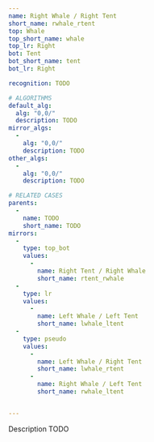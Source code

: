 ```yaml
---
name: Right Whale / Right Tent
short_name: rwhale_rtent
top: Whale
top_short_name: whale
top_lr: Right
bot: Tent
bot_short_name: tent
bot_lr: Right

recognition: TODO

# ALGORITHMS
default_alg:
  alg: "0,0/"
  description: TODO
mirror_algs:
  -
    alg: "0,0/"
    description: TODO
other_algs:
  -
    alg: "0,0/"
    description: TODO

# RELATED CASES
parents:
  -
    name: TODO
    short_name: TODO
mirrors:
  -
    type: top_bot
    values: 
      -
        name: Right Tent / Right Whale
        short_name: rtent_rwhale
  -
    type: lr
    values: 
      -
        name: Left Whale / Left Tent
        short_name: lwhale_ltent
  -
    type: pseudo
    values: 
      -
        name: Left Whale / Right Tent
        short_name: lwhale_rtent
      -
        name: Right Whale / Left Tent
        short_name: rwhale_ltent


---
```


Description TODO

